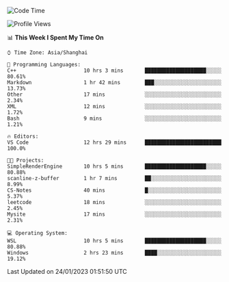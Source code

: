 <!--START_SECTION:waka-->
![Code Time](http://img.shields.io/badge/Code%20Time-606%20hrs%205%20mins-blue)

![Profile Views](http://img.shields.io/badge/Profile%20Views-0-blue)

📊 **This Week I Spent My Time On** 

```text
⌚︎ Time Zone: Asia/Shanghai

💬 Programming Languages: 
C++                      10 hrs 3 mins       ████████████████████░░░░░   80.61% 
Markdown                 1 hr 42 mins        ███░░░░░░░░░░░░░░░░░░░░░░   13.73% 
Other                    17 mins             ░░░░░░░░░░░░░░░░░░░░░░░░░   2.34% 
XML                      12 mins             ░░░░░░░░░░░░░░░░░░░░░░░░░   1.72% 
Bash                     9 mins              ░░░░░░░░░░░░░░░░░░░░░░░░░   1.21%

🔥 Editors: 
VS Code                  12 hrs 29 mins      █████████████████████████   100.0%

🐱‍💻 Projects: 
SimpleRenderEngine       10 hrs 5 mins       ████████████████████░░░░░   80.88% 
scanline-z-buffer        1 hr 7 mins         ██░░░░░░░░░░░░░░░░░░░░░░░   8.99% 
CS-Notes                 40 mins             █░░░░░░░░░░░░░░░░░░░░░░░░   5.37% 
leetcode                 18 mins             ░░░░░░░░░░░░░░░░░░░░░░░░░   2.45% 
Mysite                   17 mins             ░░░░░░░░░░░░░░░░░░░░░░░░░   2.31%

💻 Operating System: 
WSL                      10 hrs 5 mins       ████████████████████░░░░░   80.88% 
Windows                  2 hrs 23 mins       ████░░░░░░░░░░░░░░░░░░░░░   19.12%

```


 Last Updated on 24/01/2023 01:51:50 UTC
<!--END_SECTION:waka-->